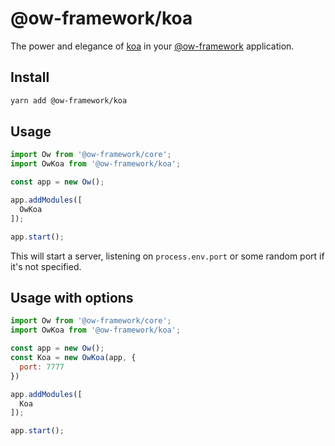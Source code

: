 # @ow-framework/koa

The power and elegance of [koa](https://github.com/koajs/koa) in your [@ow-framework](https://github.com/ow-framework/ow-packages) application.

## Install

```bash
yarn add @ow-framework/koa
```

## Usage

```js
import Ow from '@ow-framework/core';
import OwKoa from '@ow-framework/koa';

const app = new Ow();

app.addModules([
  OwKoa
]);

app.start();
```

This will start a server, listening on `process.env.port` or some random port if it's not specified.

## Usage with options

```js
import Ow from '@ow-framework/core';
import OwKoa from '@ow-framework/koa';

const app = new Ow();
const Koa = new OwKoa(app, {
  port: 7777
})

app.addModules([
  Koa
]);

app.start();
```